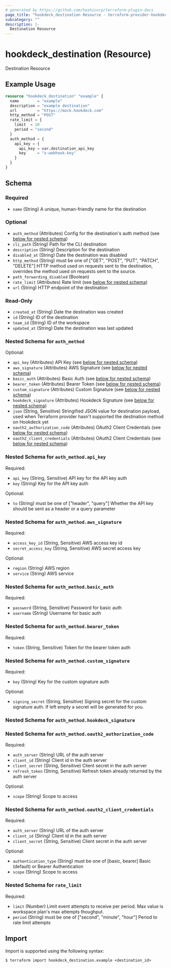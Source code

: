 ```yaml
---
# generated by https://github.com/hashicorp/terraform-plugin-docs
page_title: "hookdeck_destination Resource - terraform-provider-hookdeck"
subcategory: ""
description: |-
  Destination Resource
---
```


# hookdeck_destination (Resource)

Destination Resource

## Example Usage

```terraform
resource "hookdeck_destination" "example" {
  name        = "example"
  description = "example destination"
  url         = "https://mock.hookdeck.com"
  http_method = "POST"
  rate_limit = {
    limit  = 10
    period = "second"
  }
  auth_method = {
    api_key = {
      api_key = var.destination_api_key
      key     = "x-webhook-key"
    }
  }
}
```

<!-- schema generated by tfplugindocs -->
## Schema

### Required

- `name` (String) A unique, human-friendly name for the destination

### Optional

- `auth_method` (Attributes) Config for the destination's auth method (see [below for nested schema](#nestedatt--auth_method))
- `cli_path` (String) Path for the CLI destination
- `description` (String) Description for the destination
- `disabled_at` (String) Date the destination was disabled
- `http_method` (String) must be one of ["GET", "POST", "PUT", "PATCH", "DELETE"]
HTTP method used on requests sent to the destination, overrides the method used on requests sent to the source.
- `path_forwarding_disabled` (Boolean)
- `rate_limit` (Attributes) Rate limit (see [below for nested schema](#nestedatt--rate_limit))
- `url` (String) HTTP endpoint of the destination

### Read-Only

- `created_at` (String) Date the destination was created
- `id` (String) ID of the destination
- `team_id` (String) ID of the workspace
- `updated_at` (String) Date the destination was last updated

<a id="nestedatt--auth_method"></a>
### Nested Schema for `auth_method`

Optional:

- `api_key` (Attributes) API Key (see [below for nested schema](#nestedatt--auth_method--api_key))
- `aws_signature` (Attributes) AWS Signature (see [below for nested schema](#nestedatt--auth_method--aws_signature))
- `basic_auth` (Attributes) Basic Auth (see [below for nested schema](#nestedatt--auth_method--basic_auth))
- `bearer_token` (Attributes) Bearer Token (see [below for nested schema](#nestedatt--auth_method--bearer_token))
- `custom_signature` (Attributes) Custom Signature (see [below for nested schema](#nestedatt--auth_method--custom_signature))
- `hookdeck_signature` (Attributes) Hookdeck Signature (see [below for nested schema](#nestedatt--auth_method--hookdeck_signature))
- `json` (String, Sensitive) Stringified JSON value for destination payload, used when Terraform provider hasn't supported the destination method on Hookdeck yet
- `oauth2_authorization_code` (Attributes) OAuth2 Client Credentials (see [below for nested schema](#nestedatt--auth_method--oauth2_authorization_code))
- `oauth2_client_credentials` (Attributes) OAuth2 Client Credentials (see [below for nested schema](#nestedatt--auth_method--oauth2_client_credentials))

<a id="nestedatt--auth_method--api_key"></a>
### Nested Schema for `auth_method.api_key`

Required:

- `api_key` (String, Sensitive) API key for the API key auth
- `key` (String) Key for the API key auth

Optional:

- `to` (String) must be one of ["header", "query"]
Whether the API key should be sent as a header or a query parameter


<a id="nestedatt--auth_method--aws_signature"></a>
### Nested Schema for `auth_method.aws_signature`

Required:

- `access_key_id` (String, Sensitive) AWS access key id
- `secret_access_key` (String, Sensitive) AWS secret access key

Optional:

- `region` (String) AWS region
- `service` (String) AWS service


<a id="nestedatt--auth_method--basic_auth"></a>
### Nested Schema for `auth_method.basic_auth`

Required:

- `password` (String, Sensitive) Password for basic auth
- `username` (String) Username for basic auth


<a id="nestedatt--auth_method--bearer_token"></a>
### Nested Schema for `auth_method.bearer_token`

Required:

- `token` (String, Sensitive) Token for the bearer token auth


<a id="nestedatt--auth_method--custom_signature"></a>
### Nested Schema for `auth_method.custom_signature`

Required:

- `key` (String) Key for the custom signature auth

Optional:

- `signing_secret` (String, Sensitive) Signing secret for the custom signature auth. If left empty a secret will be generated for you.


<a id="nestedatt--auth_method--hookdeck_signature"></a>
### Nested Schema for `auth_method.hookdeck_signature`


<a id="nestedatt--auth_method--oauth2_authorization_code"></a>
### Nested Schema for `auth_method.oauth2_authorization_code`

Required:

- `auth_server` (String) URL of the auth server
- `client_id` (String) Client id in the auth server
- `client_secret` (String, Sensitive) Client secret in the auth server
- `refresh_token` (String, Sensitive) Refresh token already returned by the auth server

Optional:

- `scope` (String) Scope to access


<a id="nestedatt--auth_method--oauth2_client_credentials"></a>
### Nested Schema for `auth_method.oauth2_client_credentials`

Required:

- `auth_server` (String) URL of the auth server
- `client_id` (String) Client id in the auth server
- `client_secret` (String, Sensitive) Client secret in the auth server

Optional:

- `authentication_type` (String) must be one of [basic, bearer]
Basic (default) or Bearer Authentication
- `scope` (String) Scope to access



<a id="nestedatt--rate_limit"></a>
### Nested Schema for `rate_limit`

Required:

- `limit` (Number) Limit event attempts to receive per period. Max value is workspace plan's max attempts thoughput.
- `period` (String) must be one of ["second", "minute", "hour"]
Period to rate limit attempts

## Import

Import is supported using the following syntax:

```shell
$ terraform import hookdeck_destination.example <destination_id>
```
